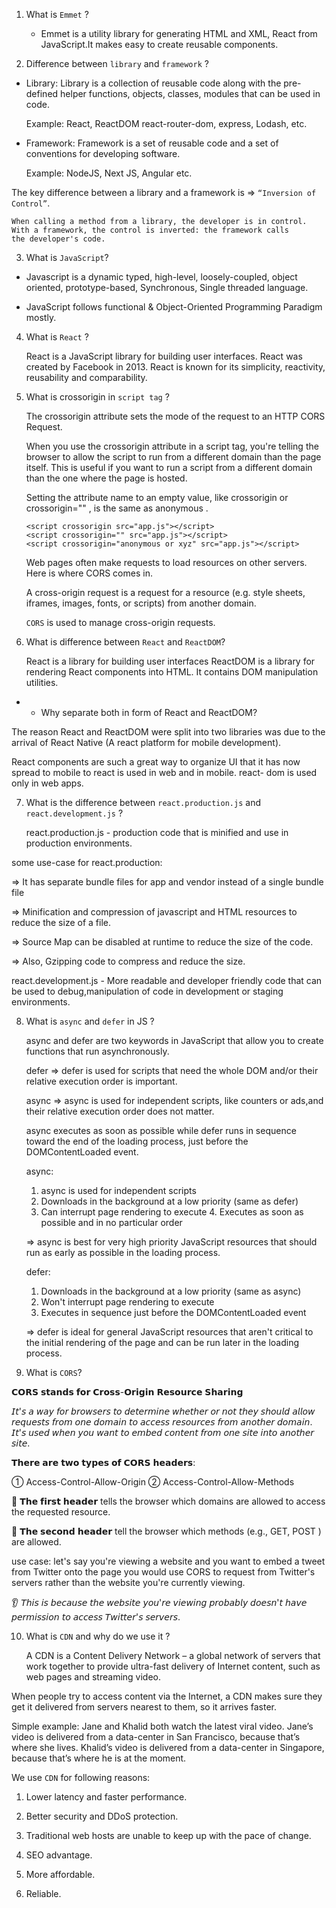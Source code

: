1. What is `Emmet` ?

   - Emmet is a utility library for generating HTML and XML, React from JavaScript.It makes easy to create reusable components.

2. Difference between `library` and `framework` ?

 * Library: Library is a collection of reusable code along with the pre-defined helper functions, objects, classes, modules that can
 be used in code.

    Example: React, ReactDOM react-router-dom, express, Lodash, etc.

* Framework: Framework is a set of reusable code and a set of conventions for developing software.

    Example: NodeJS, Next JS, Angular etc.

The key difference between a library and a framework is => `“Inversion of Control”`.

    When calling a method from a library, the developer is in control. With a framework, the control is inverted: the framework calls
    the developer's code.

3. What is `JavaScript`?

* Javascript is a dynamic typed, high-level, loosely-coupled, object oriented, prototype-based, Synchronous, Single threaded language.

* JavaScript follows functional & Object-Oriented Programming Paradigm mostly.

4. What is `React` ?

   React is a JavaScript library for building user interfaces. React was created by Facebook in 2013. React is known for its
   simplicity, reactivity, reusability and comparability.

5. What is crossorigin in `script tag` ?

   The crossorigin attribute sets the mode of the request to an HTTP CORS Request.

   When you use the crossorigin attribute in a script tag, you're telling the browser to allow the script to run from a different
   domain than the page itself. This is useful if you want to run a script from a different domain than the one where the page is
   hosted.

   Setting the attribute name to an empty value, like crossorigin or crossorigin="" , is the same as anonymous .

   ```
   <script crossorigin src="app.js"></script>
   <script crossorigin="" src="app.js"></script>
   <script crossorigin="anonymous or xyz" src="app.js"></script>
   ```


   Web pages often make requests to load resources on other servers. Here is where CORS comes in.

   A cross-origin request is a request for a resource (e.g. style sheets, iframes, images, fonts, or scripts) from another domain.

   `CORS` is used to manage cross-origin requests.

6. What is difference between `React` and `ReactDOM`?

   React is a library for building user interfaces
   ReactDOM is a library for rendering React components into HTML. It contains DOM manipulation utilities.

  * - Why separate both in form of React and ReactDOM?

   The reason React and ReactDOM were split into two libraries was due to the arrival of React Native (A react platform for mobile
   development).

React components are such a great way to organize UI that it has now spread to mobile to react is used in web and in mobile. react-
dom is used only in web apps.

7. What is the difference between `react.production.js` and `react.development.js` ?

   react.production.js - production code that is minified and use in production environments.

some use-case for react.production:

=> It has separate bundle files for app and vendor instead of a single bundle file

=> Minification and compression of javascript and HTML resources to reduce the size of a file.

=> Source Map can be disabled at runtime to reduce the size of the code.

=> Also, Gzipping code to compress and reduce the size.

react.development.js - More readable and developer friendly code that can be used to debug,manipulation of code in development or
staging environments.

8.  What is `async` and `defer` in JS ?

    async and defer are two keywords in JavaScript that allow you to create functions that run asynchronously.

    defer => defer is used for scripts that need the whole DOM and/or their relative execution order is important.

    async => async is used for independent scripts, like counters or ads,and their relative execution order does not matter.

    async executes as soon as possible while defer runs in sequence toward the end of the loading process, just before the
    DOMContentLoaded event.

    async:
    1. async is used for independent scripts
    2. Downloads in the background at a low priority (same as defer)
    3. Can interrupt
    page rendering to execute 4. Executes as soon as possible and in no particular order

    => async is best for very high priority JavaScript resources that should run as early as possible in the loading process.

    defer:
     1. Downloads in the background at a low priority (same as async)
     2. Won't interrupt page rendering to execute
     3. Executes in sequence just before the DOMContentLoaded event

    => defer is ideal for general JavaScript resources that aren't critical to the initial rendering of the page and can be run
    later in the loading process.

9.  What is `CORS`?

𝗖𝗢𝗥𝗦 𝘀𝘁𝗮𝗻𝗱𝘀 𝗳𝗼𝗿 𝗖𝗿𝗼𝘀𝘀-𝗢𝗿𝗶𝗴𝗶𝗻 𝗥𝗲𝘀𝗼𝘂𝗿𝗰𝗲 𝗦𝗵𝗮𝗿𝗶𝗻𝗴

𝘐𝘵'𝘴 𝘢 𝘸𝘢𝘺 𝘧𝘰𝘳 𝘣𝘳𝘰𝘸𝘴𝘦𝘳𝘴 𝘵𝘰 𝘥𝘦𝘵𝘦𝘳𝘮𝘪𝘯𝘦 𝘸𝘩𝘦𝘵𝘩𝘦𝘳 𝘰𝘳 𝘯𝘰𝘵 𝘵𝘩𝘦𝘺 𝘴𝘩𝘰𝘶𝘭𝘥 𝘢𝘭𝘭𝘰𝘸 𝘳𝘦𝘲𝘶𝘦𝘴𝘵𝘴 𝘧𝘳𝘰𝘮 𝘰𝘯𝘦 𝘥𝘰𝘮𝘢𝘪𝘯 𝘵𝘰 𝘢𝘤𝘤𝘦𝘴𝘴 𝘳𝘦𝘴𝘰𝘶𝘳𝘤𝘦𝘴 𝘧𝘳𝘰𝘮 𝘢𝘯𝘰𝘵𝘩𝘦𝘳 𝘥𝘰𝘮𝘢𝘪𝘯. 𝘐𝘵'𝘴 𝘶𝘴𝘦𝘥 𝘸𝘩𝘦𝘯 𝘺𝘰𝘶 𝘸𝘢𝘯𝘵 𝘵𝘰 𝘦𝘮𝘣𝘦𝘥 𝘤𝘰𝘯𝘵𝘦𝘯𝘵 𝘧𝘳𝘰𝘮 𝘰𝘯𝘦 𝘴𝘪𝘵𝘦 𝘪𝘯𝘵𝘰 𝘢𝘯𝘰𝘵𝘩𝘦𝘳 𝘴𝘪𝘵𝘦.

𝗧𝗵𝗲𝗿𝗲 𝗮𝗿𝗲 𝘁𝘄𝗼 𝘁𝘆𝗽𝗲𝘀 𝗼𝗳 𝗖𝗢𝗥𝗦 𝗵𝗲𝗮𝗱𝗲𝗿𝘀:

① Access-Control-Allow-Origin
② Access-Control-Allow-Methods

👀 𝗧𝗵𝗲 𝗳𝗶𝗿𝘀𝘁 𝗵𝗲𝗮𝗱𝗲𝗿 tells the browser which domains are allowed to access the requested resource.

👀 𝗧𝗵𝗲 𝘀𝗲𝗰𝗼𝗻𝗱 𝗵𝗲𝗮𝗱𝗲𝗿 tell the browser which methods (e.g., GET, POST ) are allowed.

use case:
let's say you're viewing a website and you want to embed a tweet from Twitter onto the page you would use CORS to request from Twitter's servers rather than the website you're currently viewing.

👂 𝘛𝘩𝘪𝘴 𝘪𝘴 𝘣𝘦𝘤𝘢𝘶𝘴𝘦 𝘵𝘩𝘦 𝘸𝘦𝘣𝘴𝘪𝘵𝘦 𝘺𝘰𝘶'𝘳𝘦 𝘷𝘪𝘦𝘸𝘪𝘯𝘨 𝘱𝘳𝘰𝘣𝘢𝘣𝘭𝘺 𝘥𝘰𝘦𝘴𝘯'𝘵 𝘩𝘢𝘷𝘦 𝘱𝘦𝘳𝘮𝘪𝘴𝘴𝘪𝘰𝘯 𝘵𝘰 𝘢𝘤𝘤𝘦𝘴𝘴 𝘛𝘸𝘪𝘵𝘵𝘦𝘳'𝘴 𝘴𝘦𝘳𝘷𝘦𝘳𝘴.

10. What is `CDN` and why do we use it ?

    A CDN is a Content Delivery Network – a global network of servers that work together to provide ultra-fast delivery of Internet
    content, such as web pages and streaming video.

When people try to access content via the Internet, a CDN makes sure they get it delivered from servers nearest to them, so it
arrives faster.

Simple example: Jane and Khalid both watch the latest viral video. Jane’s video is delivered from a data-center in San Francisco,
because that’s where she lives. Khalid’s video is delivered from a data-center in Singapore, because that’s where he is at the
moment.

We use `CDN` for following reasons:

1. Lower latency and faster performance.

2. Better security and DDoS protection.

3. Traditional web hosts are unable to keep up with the pace of change.

4. SEO advantage.

5. More affordable.

6. Reliable.
